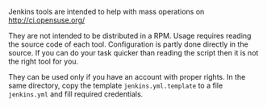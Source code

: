 Jenkins tools are intended to help with mass operations
on <http://ci.opensuse.org/>

They are not intended to be distributed in a RPM.
Usage requires reading the source code of each tool. Configuration is partly
done directly in the source.
If you can do your task quicker than reading the script
then it is not the right tool for you.

They can be used only if you have an account with proper rights.
In the same directory, copy the template `jenkins.yml.template` to a file
`jenkins.yml` and fill required credentials.
